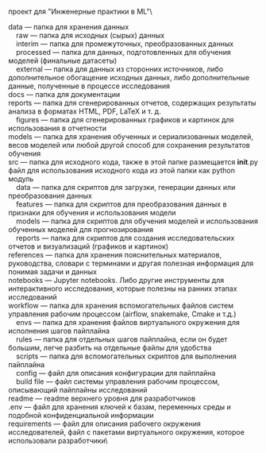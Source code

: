 проект для "Инженерные практики в ML"\\

data — папка для хранения данных\
&nbsp;&nbsp;&nbsp;&nbsp;raw — папка для исходных (сырых) данных\
&nbsp;&nbsp;&nbsp;&nbsp;interim — папка для промежуточных, преобразованных данных\
&nbsp;&nbsp;&nbsp;&nbsp;processed — папка для данных, подготовленных для обучения моделей (финальные датасеты)\
&nbsp;&nbsp;&nbsp;&nbsp;external — папка для данных из сторонних источников, либо дополнительное обогащение исходных данных, либо дополнительные данные, полученные в процессе исследования\
docs — папка для документации\
reports — папка для сгенерированных отчетов, содержащих результаты анализа в форматах HTML, PDF, LaTeX и т. д.\
&nbsp;&nbsp;&nbsp;&nbsp;figures — папка для сгенерированных графиков и картинок для использования в отчетности\
models — папка для хранения обученных и сериализованных моделей, весов моделей или любой другой способ для сохранения результатов обучения\
src — папка для исходного кода, также в этой папке размещается __init__.py файл для использования исходного кода из этой папки как python модуль\
&nbsp;&nbsp;&nbsp;&nbsp;data — папка для скриптов для загрузки, генерации данных или преобразования данных\
&nbsp;&nbsp;&nbsp;&nbsp;features — папка для скриптов для преобразования данных в признаки для обучения и использования модели\
&nbsp;&nbsp;&nbsp;&nbsp;models — папка для скриптов для обучения моделей и использования обученных моделей для прогнозирования\
&nbsp;&nbsp;&nbsp;&nbsp;reports — папка для скриптов для создания исследовательских отчетов и визуализаций (графиков и картинок)\
references — папка для хранения пояснительных материалов, руководства, словари с терминами и другая полезная информация для понимая задачи и данных\
notebooks — Jupyter notebooks. Либо другие инструменты для интерактивного исследования, которые полезны на ранних этапах исследований\
workflow — папка для хранения вспомогательных файлов систем управления рабочим процессом (airflow, snakemake, Cmake и т.д.)\
&nbsp;&nbsp;&nbsp;&nbsp;envs — папка для хранения файлов виртуального окружения для исполнения шагов пайплайна\
&nbsp;&nbsp;&nbsp;&nbsp;rules — папка для отдельных шагов пайплайна, если он будет большим, легче разбить на отдельные файлы для удобства\
&nbsp;&nbsp;&nbsp;&nbsp;scripts — папка для вспомогательных скриптов для выполнения пайплайна\
&nbsp;&nbsp;&nbsp;&nbsp;config — файл для описания конфигурации для пайплайна\
&nbsp;&nbsp;&nbsp;&nbsp;build file — файл системы управления рабочим процессом, описывающий пайплайны исследований\
readme — readme верхнего уровня для разработчиков\
.env — файл для хранения ключей к базам, переменных среды и подобной конфиденциальной информации\
requirements — файл для описания рабочего окружения исследователей, файл с пакетами виртуального окружения, которое использовали разработчики\
